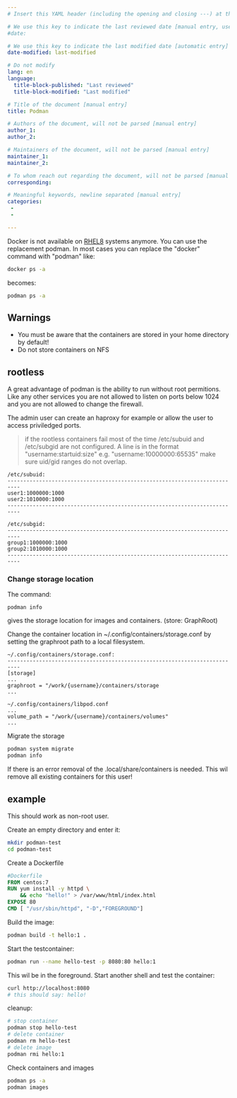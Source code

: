 ```yaml
---
# Insert this YAML header (including the opening and closing ---) at the beginning of the document and fill it out accordingly

# We use this key to indicate the last reviewed date [manual entry, use MM/DD/YYYY]
#date:

# We use this key to indicate the last modified date [automatic entry]
date-modified: last-modified

# Do not modify
lang: en
language: 
  title-block-published: "Last reviewed"
  title-block-modified: "Last modified"

# Title of the document [manual entry]
title: Podman

# Authors of the document, will not be parsed [manual entry]
author_1:
author_2:

# Maintainers of the document, will not be parsed [manual entry]
maintainer_1:
maintainer_2:

# To whom reach out regarding the document, will not be parsed [manual entry]
corresponding:

# Meaningful keywords, newline separated [manual entry]
categories: 
 - 
 - 

---
```


Docker is not available on [RHEL8](https://www.redhat.com/en/enterprise-linux-8) systems anymore. You can use the replacement podman.
In most cases you can replace the "docker" command with "podman"
like:
```bash
docker ps -a
```
becomes:
```bash
podman ps -a
``` 

## Warnings
- You must be aware that the containers are stored in your home directory by default!
- Do not store containers on NFS

## rootless

A great advantage of podman is the ability to run without root permitions.
Like any other services you are not allowed to listen on ports below 1024 and you are not allowed to change the firewall.

The admin user can create an haproxy for example or allow the user to access priviledged ports.

> if the rootless containers fail most of the time /etc/subuid and /etc/subgid are not configured.
> A line is in the format "username:startuid:size" e.g. "username:10000000:65535"
> make sure uid/gid ranges do not overlap.

```
/etc/subuid:
--------------------------------------------------------------------------
user1:1000000:1000
user2:1010000:1000
--------------------------------------------------------------------------

/etc/subgid:
--------------------------------------------------------------------------
group1:1000000:1000
group2:1010000:1000
--------------------------------------------------------------------------
```

### Change storage location
The command:
```
podman info
```
gives the storage location for images and containers. (store: GraphRoot)

Change the container location in ~/.config/containers/storage.conf by setting the graphroot path to a local filesystem.

```
~/.config/containers/storage.conf:
--------------------------------------------------------------------------
[storage]
...
graphroot = "/work/{username}/containers/storage
...

~/.config/containers/libpod.conf
...
volume_path = "/work/{username}/containers/volumes"
...
```

Migrate the storage
```bash
podman system migrate
podman info
```

If there is an error removal of the .local/share/containers is needed. This wil remove all existing containers for this user!

## example
This should work as non-root user.

Create an empty directory and enter it:
```bash
mkdir podman-test
cd podman-test
```
Create a Dockerfile
```Dockerfile
#Dockerfile
FROM centos:7
RUN yum install -y httpd \
    && echo "hello!" > /var/www/html/index.html
EXPOSE 80
CMD [ "/usr/sbin/httpd", "-D","FOREGROUND"]
```
Build the image:
```bash
podman build -t hello:1 .
```
Start the testcontainer:
```bash
podman run --name hello-test -p 8080:80 hello:1
```
This wil be in the foreground.
Start another shell and test the container:
```bash
curl http://localhost:8080
# this should say: hello!
```
cleanup:
```bash
# stop container
podman stop hello-test
# delete container
podman rm hello-test
# delete image
podman rmi hello:1
```
Check containers and images
```bash
podman ps -a
podman images
```

